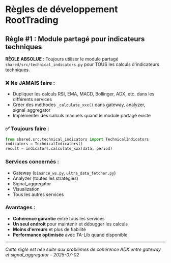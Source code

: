 # Règles de développement RootTrading

## Règle #1 : Module partagé pour indicateurs techniques

**RÈGLE ABSOLUE** : Toujours utiliser le module partagé `shared/src/technical_indicators.py` pour TOUS les calculs d'indicateurs techniques.

### ❌ Ne JAMAIS faire :
- Dupliquer les calculs RSI, EMA, MACD, Bollinger, ADX, etc. dans les différents services
- Créer des méthodes `_calculate_xxx()` dans gateway, analyzer, signal_aggregator
- Implémenter des calculs manuels quand le module partagé existe

### ✅ Toujours faire :
```python
from shared.src.technical_indicators import TechnicalIndicators
indicators = TechnicalIndicators()
result = indicators.calculate_xxx(data, period)
```

### Services concernés :
- Gateway (`binance_ws.py`, `ultra_data_fetcher.py`)
- Analyzer (toutes les stratégies)
- Signal_aggregator 
- Visualization
- Tous les autres services

### Avantages :
- **Cohérence garantie** entre tous les services
- **Un seul endroit** pour maintenir et débugger les calculs
- **Moins d'erreurs** et plus de fiabilité
- **Performance optimisée** avec TA-Lib quand disponible

---

*Cette règle est née suite aux problèmes de cohérence ADX entre gateway et signal_aggregator - 2025-07-02*
